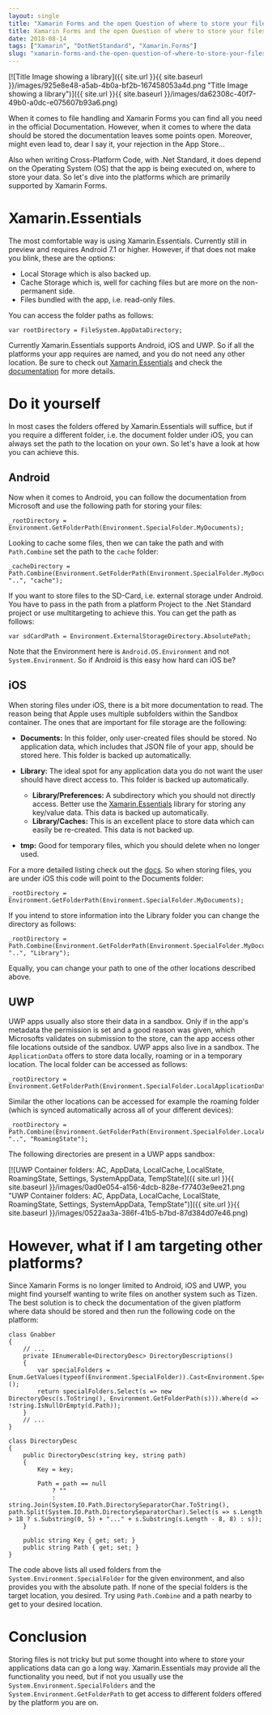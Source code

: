 ```yaml
---
layout: single
title: "Xamarin Forms and the open Question of where to store your files"
title: Xamarin Forms and the open Question of where to store your files
date: 2018-08-14
tags: ["Xamarin", "DotNetStandard", "Xamarin.Forms"]
slug: "xamarin-forms-and-the-open-question-of-where-to-store-your-files"
---
```


[![Title Image showing a library]({{ site.url }}{{ site.baseurl }}/images/925e8e48-a5ab-4b0a-bf2b-167458053a4d.png "Title Image showing a library")]({{ site.url }}{{ site.baseurl }}/images/da62308c-40f7-49b0-a0dc-e075607b93a6.png)

When it comes to file handling and Xamarin Forms you can find all you need in the official Documentation. However, when it comes to where the data should be stored the documentation leaves some points open. Moreover, might even lead to, dear I say it, your rejection in the App Store...

Also when writing Cross-Platform Code, with .Net Standard, it does depend on the Operating System (OS) that the app is being executed on, where to store your data. So let's dive into the platforms which are primarily supported by Xamarin Forms.

# Xamarin.Essentials

The most comfortable way is using Xamarin.Essentials. Currently still in preview and requires Android 7.1 or higher. However, if that does not make you blink, these are the options:

- Local Storage which is also backed up.
- Cache Storage which is, well for caching files but are more on the non-permanent side.
- Files bundled with the app, i.e. read-only files.


You can access the folder paths as follows:


    var rootDirectory = FileSystem.AppDataDirectory;


Currently Xamarin.Essentials supports Android, iOS and UWP. So if all the platforms your app requires are named, and you do not need any other location. Be sure to check out [Xamarin.Essentials](https://www.nuget.org/packages/Xamarin.Essentials) and check the [documentation](https://docs.microsoft.com/en-us/xamarin/essentials/file-system-helpers?tabs=android) for more details.

# Do it yourself

In most cases the folders offered by Xamarin.Essentials will suffice, but if you require a different folder, i.e. the document folder under iOS, you can always set the path to the location on your own. So let's have a look at how you can achieve this.

## Android

Now when it comes to Android, you can follow the documentation from Microsoft and use the following path for storing your files:


    _rootDirectory = Environment.GetFolderPath(Environment.SpecialFolder.MyDocuments);


Looking to cache some files, then we can take the path and with `Path.Combine` set the path to the `cache` folder:


    _cacheDirectory = Path.Combine(Environment.GetFolderPath(Environment.SpecialFolder.MyDocuments), "..", "cache");


If you want to store files to the SD-Card, i.e. external storage under Android. You have to pass in the path from a platform Project to the .Net Standard project or use multitargeting to achieve this. You can get the path as follows:


    var sdCardPath = Environment.ExternalStorageDirectory.AbsolutePath;


Note that the Environment here is `Android.OS.Environment` and not `System.Environment`. So if Android is this easy how hard can iOS be?

## iOS

When storing files under iOS, there is a bit more documentation to read. The reason being that Apple uses multiple subfolders within the Sandbox container. The ones that are important for file storage are the following:

- **Documents:** In this folder, only user-created files should be stored. No application data, which includes that JSON file of your app, should be stored here. This folder is backed up automatically.
- **Library:** The ideal spot for any application data you do not want the user should have direct access to. This folder is backed up automatically.

    - **Library/Preferences:** A subdirectory which you should not directly access. Better use the [Xamarin.Essentials](https://docs.microsoft.com/en-us/xamarin/essentials/preferences?context=xamarin%2Fios&amp;tabs=android) library for storing any key/value data. This data is backed up automatically.
    - **Library/Caches:** This is an excellent place to store data which can easily be re-created. This data is not backed up.
- **tmp:** Good for temporary files, which you should delete when no longer used.


For a more detailed listing check out the [docs](https://docs.microsoft.com/en-us/xamarin/ios/app-fundamentals/file-system#application-directories). So when storing files, you are under iOS this code will point to the Documents folder:


    _rootDirectory = Environment.GetFolderPath(Environment.SpecialFolder.MyDocuments);


If you intend to store information into the Library folder you can change the directory as follows:


    _rootDirectory = Path.Combine(Environment.GetFolderPath(Environment.SpecialFolder.MyDocuments), "..", "Library");


Equally, you can change your path to one of the other locations described above.

## UWP

UWP apps usually also store their data in a sandbox. Only if in the app's metadata the permission is set and a good reason was given, which Microsofts validates on submission to the store, can the app access other file locations outside of the sandbox. UWP apps also live in a sandbox. The `ApplicationData` offers to store data locally, roaming or in a temporary location. The local folder can be accessed as follows:


    _rootDirectory = Environment.GetFolderPath(Environment.SpecialFolder.LocalApplicationData);


Similar the other locations can be accessed for example the roaming folder (which is synced automatically across all of your different devices):


    _rootDirectory = Path.Combine(Environment.GetFolderPath(Environment.SpecialFolder.LocalApplicationData), "..", "RoamingState");


The following directories are present in a UWP apps sandbox:

[![UWP Container folders: AC, AppData, LocalCache, LocalState, RoamingState, Settings, SystemAppData, TempState]({{ site.url }}{{ site.baseurl }}/images/0ad0e054-a156-4dcb-828e-f77403e9ee21.png "UWP Container folders: AC, AppData, LocalCache, LocalState, RoamingState, Settings, SystemAppData, TempState")]({{ site.url }}{{ site.baseurl }}/images/0522aa3a-386f-41b5-b7bd-87d384d07e46.png)

# However, what if I am targeting other platforms?

Since Xamarin Forms is no longer limited to Android, iOS and UWP, you might find yourself wanting to write files on another system such as Tizen. The best solution is to check the documentation of the given platform where data should be stored and then run the following code on the platform:


    class Gnabber 
    { 
        // ... 
        private IEnumerable<DirectoryDesc> DirectoryDescriptions() 
        { 
            var specialFolders = Enum.GetValues(typeof(Environment.SpecialFolder)).Cast<Environment.SpecialFolder>(); 
            return specialFolders.Select(s => new DirectoryDesc(s.ToString(), Environment.GetFolderPath(s))).Where(d => !string.IsNullOrEmpty(d.Path)); 
        } 
        // ... 
    } 
     
    class DirectoryDesc 
    { 
        public DirectoryDesc(string key, string path) 
        { 
            Key = key; 
     
            Path = path == null 
                ? "" 
                : string.Join(System.IO.Path.DirectorySeparatorChar.ToString(), path.Split(System.IO.Path.DirectorySeparatorChar).Select(s => s.Length > 18 ? s.Substring(0, 5) + "..." + s.Substring(s.Length - 8, 8) : s)); 
        } 
     
        public string Key { get; set; } 
        public string Path { get; set; } 
    }


The code above lists all used folders from the `System.Environment.SpecialFolder` for the given environment, and also provides you with the absolute path. If none of the special folders is the target location, you desired. Try using `Path.Combine` and a path nearby to get to your desired location.

# Conclusion

Storing files is not tricky but put some thought into where to store your applications data can go a long way. Xamarin.Essentials may provide all the functionality you need, but if not you usually use the `System.Environment.SpecialFolders` and the `System.Environment.GetFolderPath` to get access to different folders offered by the platform you are on.
